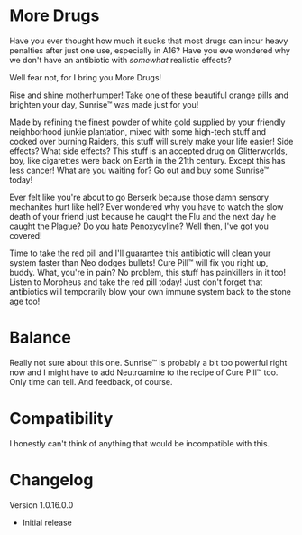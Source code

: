 # More Drugs
Have you ever thought how much it sucks that most drugs can incur heavy penalties after just one use, especially in A16? Have you eve wondered why we don't have an antibiotic with *somewhat* realistic effects?

Well fear not, for I bring you More Drugs!


Rise and shine motherhumper! Take one of these beautiful orange pills and brighten your day, Sunrise™ was made just for you!

Made by refining the finest powder of white gold supplied by your friendly neighborhood junkie plantation, mixed with some high-tech stuff and cooked over burning Raiders, this stuff will surely make your life easier! Side effects? What side effects? This stuff is an accepted drug on Glitterworlds, boy, like cigarettes were back on Earth in the 21th century. Except this has less cancer! What are you waiting for? Go out and buy some Sunrise™ today!


Ever felt like you're about to go Berserk because those damn sensory mechanites hurt like hell? Ever wondered why you have to watch the slow death of your friend just because he caught the Flu and the next day he caught the Plague? Do you hate Penoxycyline? Well then, I've got you covered!

Time to take the red pill and I'll guarantee this antibiotic will clean your system faster than Neo dodges bullets! Cure Pill™ will fix you right up, buddy. What, you're in pain? No problem, this stuff has painkillers in it too! Listen to Morpheus and take the red pill today! Just don't forget that antibiotics will temporarily blow your own immune system back to the stone age too!

# Balance
Really not sure about this one. Sunrise™ is probably a bit too powerful right now and I might have to add Neutroamine to the recipe of Cure Pill™ too. Only time can tell. And feedback, of course.

# Compatibility
I honestly can't think of anything that would be incompatible with this.

# Changelog
Version 1.0.16.0.0
- Initial release

